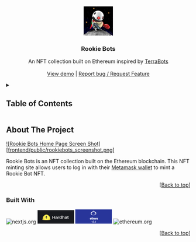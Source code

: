 <a name="readme-top"></a>

<div align="center">
  <img src="frontend/public/rookiebots/1.jpg" alt="Logo" width="80" height="80">
  
  <h3 align="center">Rookie Bots</h3>

  <p align="center">
    An NFT collection built on Ethereum inspired by <a href="https://terrabots.io">TerraBots</a>
    <br />
    <br />
    <a href="https://rookie-bots-nft.vercel.app/">View demo</a>
    |
    <a href="https://github.com/t3reetan/rookie-bots-nft/issues">Report bug / Request Feature</a>
  </p>
</div>

<!-- TABLE OF CONTENTS -->
<details>
  <summary>
    <h2>Table of Contents</h2>
  </summary>
  <ol>
    <li>
      <a href="#about-the-project">About The Project</a>
      <ul>
        <li><a href="#built-with">Built With</a></li>
      </ul>
    </li>
    <li>
      <a href="#getting-started">Getting Started</a>
      <ul>
        <li><a href="#prerequisites">Prerequisites</a></li>
        <li><a href="#installation">Installation</a></li>
      </ul>
    </li>
    <li><a href="#usage">Usage</a></li>
    <li><a href="#roadmap">Roadmap</a></li>
    <li><a href="#contributing">Contributing</a></li>
    <li><a href="#license">License</a></li>
    <li><a href="#contact">Contact</a></li>
    <li><a href="#acknowledgments">Acknowledgments</a></li>
  </ol>
</details>

<!-- ABOUT THE PROJECT -->
## About The Project

[![Rookie Bots Home Page Screen Shot][frontend/public/rookiebots_screenshot.png]](https://rookie-bots-nft.vercel.app/)

Rookie Bots is an NFT collection built on the Ethereum blockchain. This NFT minting site allows users to log in with their [Metamask wallet](https://metamask.io/) to mint a Rookie Bot NFT.

<p align="right">[<a href="#readme-top">Back to top</a>]</p>



### Built With

<img src="https://img.shields.io/badge/Next-black?style=for-the-badge&logo=next.js&logoColor=white" alt="nextjs.org" width="70"/>
<img src="frontend/public/hardhat_logo.png" alt="hardhat.org" width="100"/>
<img src="frontend/public/ethersjs_logo.png" alt="ethers.js" width="100"/>
<img src="https://img.shields.io/badge/Ethereum-3C3C3D?style=for-the-badge&logo=Ethereum&logoColor=white" alt="ethereum.org" width="100"/>

<p align="right">[<a href="#readme-top">Back to top</a>]</p>

